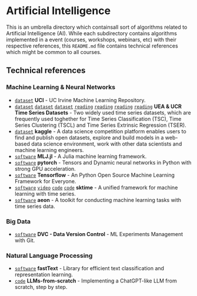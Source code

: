 # Artificial Intelligence

This is an umbrella directory which containsall sort of algorithms related to Artificial Intelligence (AI). While each subdirectory contains algorithms implemented in a event (courses, workshops, webinars, etc) with their respective references, this `README.md` file contains technical references which might be common to all courses.

## Technical references

### Machine Learning & Neural Networks

- [`dataset`](https://archive.ics.uci.edu) **UCI** - UC Irvine Machine Learning Repository.
- [`dataset`](https://www.timeseriesclassification.com/) [`dataset`](http://tseregression.org/) [`dataset`](https://www.cs.ucr.edu/%7Eeamonn/time_series_data_2018/) [`reading`](https://arxiv.org/pdf/2006.10996.pdf) [`reading`](https://arxiv.org/pdf/1810.07758.pdf) [`reading`](https://www.cs.ucr.edu/%7Eeamonn/time_series_data_2018/BriefingDocument2018.pdf) [`reading`](https://arxiv.org/pdf/1811.00075.pdf) **UEA & UCR Time Series Datasets** - Two widely used time series datasets, which are frequently used toghether for Time Series Classification (TSC), Time Series Clustering (TSCL) and Time Series Extrinsic Regression (TSER).
- [`dataset`](https://www.kaggle.com/) **kaggle** - A data science competition platform enables users to find and publish open datasets, explore and build models in a web-based data science environment, work with other data scientists and machine learning engineers.
- [`software`](https://github.com/alan-turing-institute/MLJ.jl) **MLJ.jl** - A Julia machine learning framework.
- [`software`](https://pytorch.org/) **pytorch** - Tensors and Dynamic neural networks in Python with strong GPU acceleration.
- [`software`](https://github.com/tensorflow/tensorflow) **Tensorflow** - An Python Open Source Machine Learning Framework for Everyone.
- [`software`](https://github.com/sktime/sktime) [`video`](https://youtube.com/watch?v=ODspi8-uWgo) [`code`](https://github.com/sktime/sktime-tutorial-pydata-global-2021) [`code`](https://github.com/sktime/sktime/tree/main/examples) **sktime** - A unified framework for machine learning with time series.
- [`software`](https://github.com/aeon-toolkit/aeon) **aeon** - A toolkit for conducting machine learning tasks with time series data.

### Big Data

- [`software`](https://github.com/iterative/dvc) **DVC - Data Version Control** - ML Experiments Management with Git.

### Natural Language Processing
- [`software`](https://fasttext.cc/) **fastText** - Library for efficient text classification and representation learning.
- [`code`](https://github.com/rasbt/LLMs-from-scratch) **LLMs-from-scratch** - Implementing a ChatGPT-like LLM from scratch, step by step.
